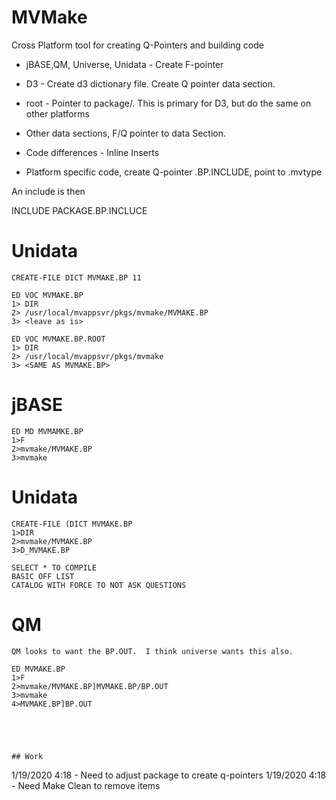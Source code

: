 # MVMake

Cross Platform tool for creating Q-Pointers and building code

* jBASE,QM, Universe, Unidata - Create F-pointer
* D3 - Create d3 dictionary file.  Create Q pointer data section.

* root - Pointer to package/. This is primary for D3, but do the same on other platforms
* Other data sections, F/Q pointer to data Section.

* Code differences - Inline Inserts

* Platform specific code, create Q-pointer <package>.BP.INCLUDE, point to <package>.mvtype

An include is then

INCLUDE PACKAGE.BP.INCLUCE <include>

# Unidata

```
CREATE-FILE DICT MVMAKE.BP 11

ED VOC MVMAKE.BP
1> DIR
2> /usr/local/mvappsvr/pkgs/mvmake/MVMAKE.BP
3> <leave as is>

ED VOC MVMAKE.BP.ROOT
1> DIR
2> /usr/local/mvappsvr/pkgs/mvmake
3> <SAME AS MVMAKE.BP>
```

# jBASE
```
ED MD MVMAMKE.BP
1>F
2>mvmake/MVMAKE.BP
3>mvmake
```

# Unidata
```
CREATE-FILE (DICT MVMAKE.BP
1>DIR
2>mvmake/MVMAKE.BP
3>D_MVMAKE.BP

SELECT * TO COMPILE
BASIC OFF LIST
CATALOG WITH FORCE TO NOT ASK QUESTIONS
```
# QM
```
QM looks to want the BP.OUT.  I think universe wants this also.

ED MVMAKE.BP
1>F
2>mvmake/MVMAKE.BP]MVMAKE.BP/BP.OUT
3>mvmake
4>MVMAKE.BP]BP.OUT





## Work
```
1/19/2020 4:18 - Need to adjust package to create q-pointers
1/19/2020 4:18 - Need Make Clean to remove items
````



